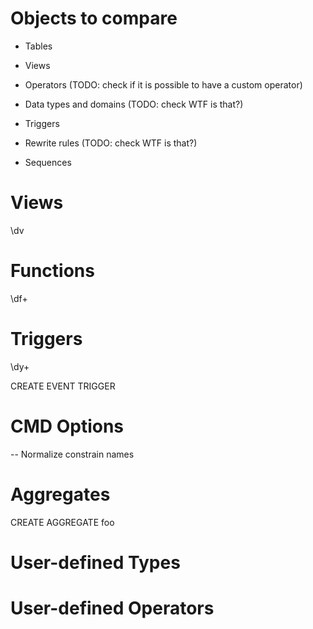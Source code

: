 # Objects to compare

+ Tables
- Views

- Operators (TODO: check if it is possible to have a custom operator)
- Data types and domains (TODO: check WTF is that?)
- Triggers
- Rewrite rules (TODO: check WTF is that?)
- Sequences


# Views

\dv


# Functions

\df+


# Triggers

\dy+

CREATE EVENT TRIGGER


# CMD Options

-- Normalize constrain names


# Aggregates

CREATE AGGREGATE foo


# User-defined Types


# User-defined Operators
